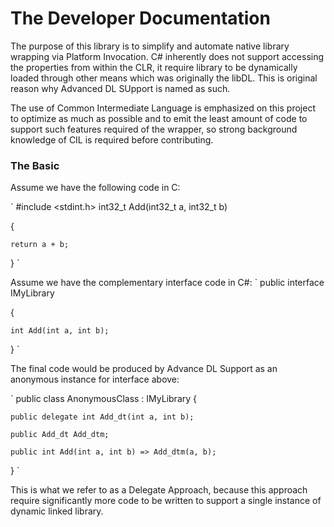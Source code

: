 The Developer Documentation
===========================

The purpose of this library is to simplify and automate native library wrapping via Platform Invocation.
C# inherently does not support accessing the properties from within the CLR, 
it require library to be dynamically loaded through other means which was originally the libDL.
This is original reason why Advanced DL SUpport is named as such.

The use of Common Intermediate Language is emphasized on this project to optimize as much as possible and to emit the least amount of code to
support such features required of the wrapper, so strong background knowledge of CIL is required before contributing.

### The Basic

Assume we have the following code in C:

`
#include <stdint.h>
int32_t Add(int32_t a, int32_t b)

{

	return a + b;

}
`

Assume we have the complementary interface code in C#:
`
public interface IMyLibrary

{

	int Add(int a, int b);

}
`

The final code would be produced by Advance DL Support as an anonymous instance for interface above:

`
public class AnonymousClass : IMyLibrary {

	public delegate int Add_dt(int a, int b);

	public Add_dt Add_dtm;

	public int Add(int a, int b) => Add_dtm(a, b);

}
`

This is what we refer to as a Delegate Approach, because this approach require significantly more code to be written to support a single instance
of dynamic linked library.